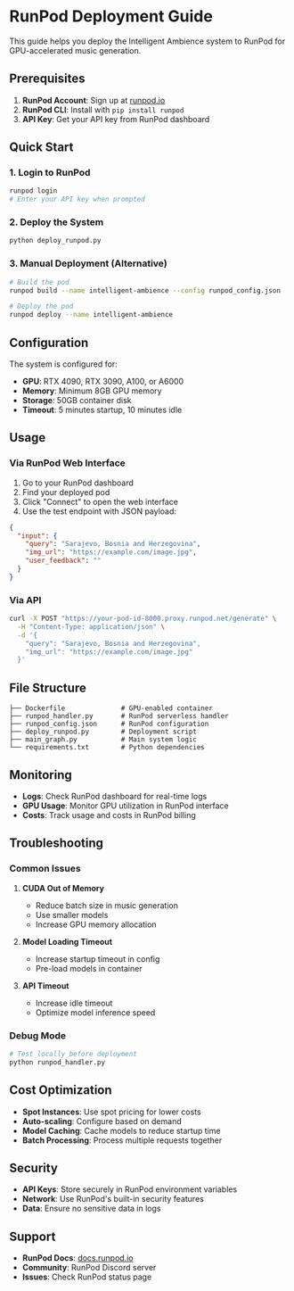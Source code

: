 # RunPod Deployment Guide

This guide helps you deploy the Intelligent Ambience system to RunPod for GPU-accelerated music generation.

## Prerequisites

1. **RunPod Account**: Sign up at [runpod.io](https://runpod.io)
2. **RunPod CLI**: Install with `pip install runpod`
3. **API Key**: Get your API key from RunPod dashboard

## Quick Start

### 1. Login to RunPod
```bash
runpod login
# Enter your API key when prompted
```

### 2. Deploy the System
```bash
python deploy_runpod.py
```

### 3. Manual Deployment (Alternative)
```bash
# Build the pod
runpod build --name intelligent-ambience --config runpod_config.json

# Deploy the pod
runpod deploy --name intelligent-ambience
```

## Configuration

The system is configured for:
- **GPU**: RTX 4090, RTX 3090, A100, or A6000
- **Memory**: Minimum 8GB GPU memory
- **Storage**: 50GB container disk
- **Timeout**: 5 minutes startup, 10 minutes idle

## Usage

### Via RunPod Web Interface
1. Go to your RunPod dashboard
2. Find your deployed pod
3. Click "Connect" to open the web interface
4. Use the test endpoint with JSON payload:

```json
{
  "input": {
    "query": "Sarajevo, Bosnia and Herzegovina",
    "img_url": "https://example.com/image.jpg",
    "user_feedback": ""
  }
}
```

### Via API
```bash
curl -X POST "https://your-pod-id-8000.proxy.runpod.net/generate" \
  -H "Content-Type: application/json" \
  -d '{
    "query": "Sarajevo, Bosnia and Herzegovina",
    "img_url": "https://example.com/image.jpg"
  }'
```

## File Structure

```
├── Dockerfile              # GPU-enabled container
├── runpod_handler.py       # RunPod serverless handler
├── runpod_config.json      # RunPod configuration
├── deploy_runpod.py        # Deployment script
├── main_graph.py           # Main system logic
└── requirements.txt        # Python dependencies
```

## Monitoring

- **Logs**: Check RunPod dashboard for real-time logs
- **GPU Usage**: Monitor GPU utilization in RunPod interface
- **Costs**: Track usage and costs in RunPod billing

## Troubleshooting

### Common Issues

1. **CUDA Out of Memory**
   - Reduce batch size in music generation
   - Use smaller models
   - Increase GPU memory allocation

2. **Model Loading Timeout**
   - Increase startup timeout in config
   - Pre-load models in container

3. **API Timeout**
   - Increase idle timeout
   - Optimize model inference speed

### Debug Mode
```bash
# Test locally before deployment
python runpod_handler.py
```

## Cost Optimization

- **Spot Instances**: Use spot pricing for lower costs
- **Auto-scaling**: Configure based on demand
- **Model Caching**: Cache models to reduce startup time
- **Batch Processing**: Process multiple requests together

## Security

- **API Keys**: Store securely in RunPod environment variables
- **Network**: Use RunPod's built-in security features
- **Data**: Ensure no sensitive data in logs

## Support

- **RunPod Docs**: [docs.runpod.io](https://docs.runpod.io)
- **Community**: RunPod Discord server
- **Issues**: Check RunPod status page
